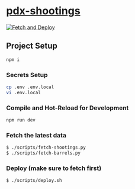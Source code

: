 # [pdx-shootings](https://map.pdx-shootings.com/)

[![Fetch and Deploy](https://github.com/rwscarb/pdx-shootings/actions/workflows/default.yml/badge.svg)](https://github.com/rwscarb/pdx-shootings/actions/workflows/default.yml)

## Project Setup

```sh
npm i
```

### Secrets Setup

```sh
cp .env .env.local
vi .env.local
```

### Compile and Hot-Reload for Development

```sh
npm run dev
```

### Fetch the latest data

```sh
$ ./scripts/fetch-shootings.py
$ ./scripts/fetch-barrels.py
```

### Deploy (make sure to fetch first)

```sh
$ ./scripts/deploy.sh
```
